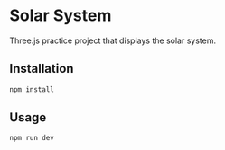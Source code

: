 # Solar System

Three.js practice project that displays the solar system.

## Installation

```bash
npm install
```

## Usage

```bash
npm run dev
```
